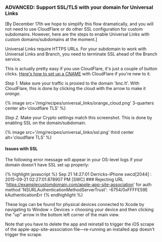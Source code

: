 ### ADVANCED: Support SSL/TLS with your domain for Universal Links

[By December 17th we hope to simplify this flow dramatically, and you will not need to use CloudFlare or do other SSL configuration for custom subdomains. However, here are the steps to enable Universal Links with custom domains/subdomains at the moment.]

Universal Links require HTTPS URLs. For your subdomain to work with Universal Links and Branch, you need to terminate SSL ahead of the Branch service.

This is actually pretty easy if you use CloudFlare, it's just a couple of button clicks. [Here's how to set up a CNAME](https://support.cloudflare.com/hc/en-us/articles/200169046-How-do-I-add-a-CNAME-record-) with CloudFlare if you're new to it. 

 _Step 1._ Make sure your traffic is proxied to the domain 'bnc.lt'. With CloudFlare, this is done by clicking the cloud with the arrow to make it _orange_.

{% image src='/img/recipes/universal_links/orange_cloud.png' 3-quarters center alt='cloudflare TLS' %}

 _Step 2._ Make your Crypto settings match this screenshot. This is done by enabling SSL on the domain/subdomain.

{% image src='/img/recipes/universal_links/ssl.png' third center alt='cloudflare TLS' %}

#### Issues with SSL 

The following error message will appear in your OS-level logs if your domain doesn't have SSL set up properly:

{% highlight javascript %}
Sep 21 14:27:01 Derricks-iPhone swcd[2044] <Notice>: 2015-09-21 02:27:01.878907 PM [SWC] ### Rejecting URL 'https://examplecustomdomain.com/apple-app-site-association' for auth method 'NSURLAuthenticationMethodServerTrust': -6754/0xFFFFE59E kAuthenticationErr
{% endhighlight %}

These logs can be found for physical devices connected to Xcode by navigating to Window > Devices > choosing your device and then clicking the "up" arrow in the bottom left corner of the main view.

Note that you have to delete the app and reinstall to trigger the iOS scrape of the apple-app-site-association file—re-running an installed app doesn't trigger the scrape.